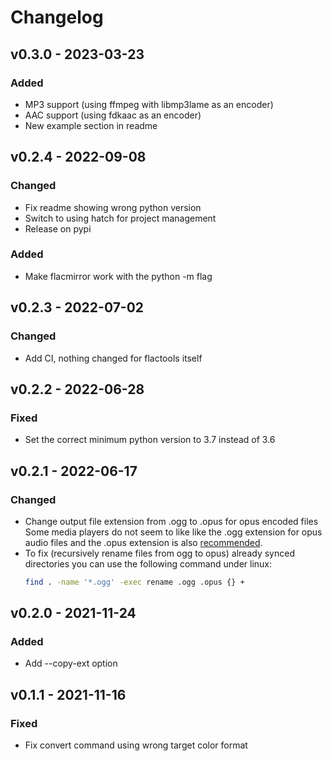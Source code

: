 # Changelog

## v0.3.0 - 2023-03-23
### Added
- MP3 support (using ffmpeg with libmp3lame as an encoder)
- AAC support (using fdkaac as an encoder)
- New example section in readme

## v0.2.4 - 2022-09-08
### Changed
- Fix readme showing wrong python version
- Switch to using hatch for project management
- Release on pypi

### Added
- Make flacmirror work with the python -m flag

## v0.2.3 - 2022-07-02
### Changed
- Add CI, nothing changed for flactools itself

## v0.2.2 - 2022-06-28
### Fixed
- Set the correct minimum python version to 3.7 instead of 3.6

## v0.2.1 - 2022-06-17
### Changed
- Change output file extension from .ogg to .opus for opus encoded files
  Some media players do not seem to like like the .ogg extension for opus audio files
  and the .opus extension is also [recommended](https://datatracker.ietf.org/doc/html/rfc7845#section-9).
- To fix (recursively rename files from ogg to opus) already synced directories you can use the
  following command under linux:
  ```bash
  find . -name '*.ogg' -exec rename .ogg .opus {} +
  ```

## v0.2.0 - 2021-11-24
### Added
- Add --copy-ext option

## v0.1.1 - 2021-11-16
### Fixed
- Fix convert command using wrong target color format